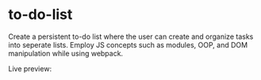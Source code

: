# to-do-list

Create a persistent to-do list where the user can create and organize tasks into seperate lists.  Employ JS concepts such as modules, OOP, and DOM manipulation while using webpack.

Live preview:
